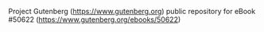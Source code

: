Project Gutenberg (https://www.gutenberg.org) public repository for
eBook #50622 (https://www.gutenberg.org/ebooks/50622)
